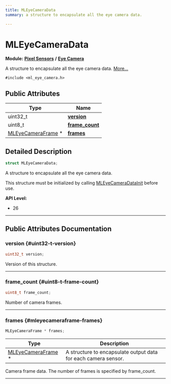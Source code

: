 ```yaml
---
title: MLEyeCameraData
summary: a structure to encapsulate all the eye camera data. 

---
```


# MLEyeCameraData

**Module:** **[Pixel Sensors](/versioned_docs/version-31-Aug-2023/api-ref/api/Modules/group___pixel_sensors/group___pixel_sensors.md)** **/** **[Eye Camera](/versioned_docs/version-31-Aug-2023/api-ref/api/Modules/group___pixel_sensors/group___e_cam/group___e_cam.md)**



A structure to encapsulate all the eye camera data.  [More...](#detailed-description)


`#include <ml_eye_camera.h>`

## Public Attributes

| Type           | Name           |
| -------------- | -------------- |
| uint32_t | **[version](/versioned_docs/version-31-Aug-2023/api-ref/api/Modules/group___pixel_sensors/group___e_cam/struct_m_l_eye_camera_data.md#uint32-t-version)**  |
| uint8_t | **[frame_count](/versioned_docs/version-31-Aug-2023/api-ref/api/Modules/group___pixel_sensors/group___e_cam/struct_m_l_eye_camera_data.md#uint8-t-frame-count)**  |
| [MLEyeCameraFrame](/versioned_docs/version-31-Aug-2023/api-ref/api/Modules/group___pixel_sensors/group___e_cam/struct_m_l_eye_camera_frame.md) * | **[frames](/versioned_docs/version-31-Aug-2023/api-ref/api/Modules/group___pixel_sensors/group___e_cam/struct_m_l_eye_camera_data.md#mleyecameraframe-frames)**  |

## Detailed Description

```cpp
struct MLEyeCameraData;
```

A structure to encapsulate all the eye camera data. 

This structure must be initialized by calling [MLEyeCameraDataInit](/versioned_docs/version-31-Aug-2023/api-ref/api/Modules/group___pixel_sensors/group___e_cam/group___e_cam.md#void-mleyecameradatainit) before use.




**API Level:**
  * 26




-----------
## Public Attributes Documentation

### version {#uint32-t-version}

```cpp
uint32_t version;
```


Version of this structure. 





-----------

### frame_count {#uint8-t-frame-count}

```cpp
uint8_t frame_count;
```


Number of camera frames. 





-----------

### frames {#mleyecameraframe-frames}

```cpp
MLEyeCameraFrame * frames;
```



| Type | Description |
|--|--|
| [MLEyeCameraFrame](/versioned_docs/version-31-Aug-2023/api-ref/api/Modules/group___pixel_sensors/group___e_cam/struct_m_l_eye_camera_frame.md) * | A structure to encapsulate output data for each camera sensor.  |


Camera frame data. The number of frames is specified by frame_count. 





-----------


